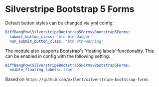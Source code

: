 # Silverstripe Bootstrap 5 Forms

Default button styles can be changed via yml config:

```yaml
BiffBangPow\SilverstripeBootstrap5Forms\Bootstrap5Forms:
  submit_button_class: 'btn btn-danger'
  non_submit_button_class: 'btn btn-warning'
```

The module also supports Bootstrap's 'floating labels' functionality.  This can be enabled in config with the following setting:

```yaml
BiffBangPow\SilverstripeBootstrap5Forms\Bootstrap5Forms:
  enable_floating_labels: true
```


Based on ``https://github.com/axllent/silverstripe-bootstrap-forms``
